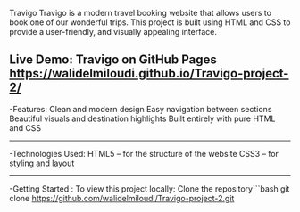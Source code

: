 Travigo
Travigo is a modern travel booking website that allows users to book one of our wonderful trips.
This project is built using HTML and CSS to provide a user-friendly, and visually appealing interface.

Live Demo: Travigo on GitHub Pages
https://walidelmiloudi.github.io/Travigo-project-2/
---

-Features:
   Clean and modern design
   Easy navigation between sections
   Beautiful visuals and destination highlights
   Built entirely with pure HTML and CSS

---

-Technologies Used:
   HTML5 – for the structure of the website
   CSS3 – for styling and layout


---

-Getting Started :
  To view this project locally:
      Clone the repository```bash
       git clone https://github.com/walidelmiloudi/Travigo-project-2.git
